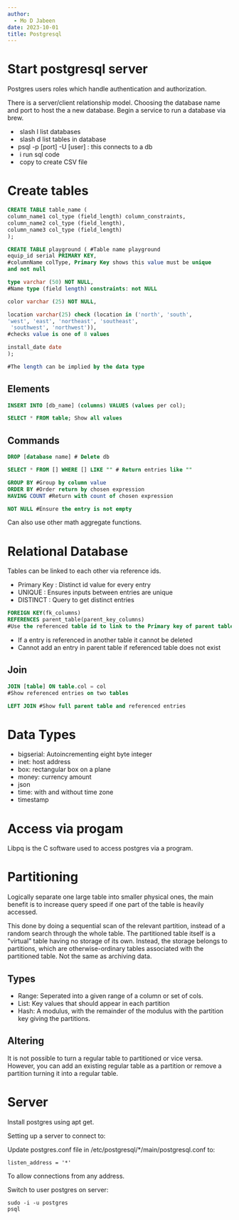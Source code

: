 ```yaml
---
author:
  - Mo D Jabeen
date: 2023-10-01
title: Postgresql
---
```


# Start postgresql server

Postgres users roles which handle authentication and authorization.

There is a server/client relationship model. Choosing the database name and port to host the a new database. Begin a service to run a database via brew.

-    slash l list databases
-    slash d list tables in database
-   psql -p \[port\] -U \[user\] : this connects to a db
-    i run sql code
-    copy to create CSV file
# Create tables

```sql
CREATE TABLE table_name (
column_name1 col_type (field_length) column_constraints,
column_name2 col_type (field_length),
column_name3 col_type (field_length)
);

CREATE TABLE playground ( #Table name playground
equip_id serial PRIMARY KEY, 
#columnName colType, Primary Key shows this value must be unique
and not null

type varchar (50) NOT NULL, 
#Name type (field length) constraints: not NULL

color varchar (25) NOT NULL,

location varchar(25) check (location in ('north', 'south', 
'west', 'east', 'northeast', 'southeast',
 'southwest', 'northwest')),
#checks value is one of 8 values

install_date date
);

#The length can be implied by the data type
```

## Elements

```sql
INSERT INTO [db_name] (columns) VALUES (values per col);

SELECT * FROM table; Show all values  
```

## Commands

```sql
DROP [database name] # Delete db

SELECT * FROM [] WHERE [] LIKE "" # Return entries like ""

GROUP BY #Group by column value
ORDER BY #Order return by chosen expression
HAVING COUNT #Return with count of chosen expression

NOT NULL #Ensure the entry is not empty
```

Can also use other math aggregate functions.

# Relational Database

Tables can be linked to each other via reference ids.

-   Primary Key : Distinct id value for every entry
-   UNIQUE : Ensures inputs between entries are unique
-   DISTINCT : Query to get distinct entries

```sql
FOREIGN KEY(fk_columns) 
REFERENCES parent_table(parent_key_columns)
#Use the referenced table id to link to the Primary key of parent table
```

-   If a entry is referenced in another table it cannot be deleted
-   Cannot add an entry in parent table if referenced table does not exist
## Join

```sql
JOIN [table] ON table.col = col
#Show referenced entries on two tables

LEFT JOIN #Show full parent table and referenced entries
```

# Data Types

-   bigserial: Autoincrementing eight byte integer
-   inet: host address
-   box: rectangular box on a plane
-   money: currency amount
-   json
-   time: with and without time zone
-   timestamp
# Access via progam

Libpq is the C software used to access postgres via a program.

# Partitioning

Logically separate one large table into smaller physical ones, the main benefit is to increase query speed if one part of the table is heavily accessed.

This done by doing a sequential scan of the relevant partition, instead of a random search through the whole table. The partitioned table itself is a "virtual" table having no storage of its own. Instead, the storage belongs to partitions, which are otherwise-ordinary tables associated with the partitioned table. Not the same as archiving data.

## Types

-   Range: Seperated into a given range of a column or set of cols.
-   List: Key values that should appear in each partition
-   Hash: A modulus, with the remainder of the modulus with the partition key giving the partitions.

## Altering

It is not possible to turn a regular table to partitioned or vice versa. However, you can add an existing regular table as a partition or remove a partition turning it into a regular table.

# Server

Install postgres using apt get.

Setting up a server to connect to:

Update postgres.conf file in /etc/postgresql/\*/main/postgresql.conf to:

```
listen_address = '*'
```

To allow connections from any address.

Switch to user postgres on server:

```
sudo -i -u postgres
psql
```